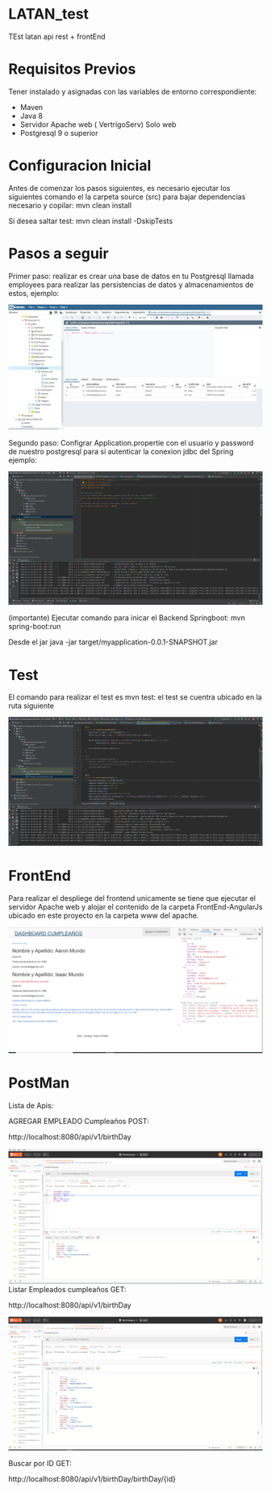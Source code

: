# LATAN_test
TEst latan api rest + frontEnd

# Requisitos Previos 

Tener instalado y asignadas con las variables de entorno correspondiente:
- Maven
- Java 8
- Servidor Apache web ( VertrigoServ) Solo web
- Postgresql 9 o superior
 
# Configuracion Inicial

Antes de comenzar los pasos siguientes, es necesario ejecutar los siguientes comando el la carpeta source (src) para bajar dependencias necesario y copilar:
mvn clean install

Si desea saltar test:
mvn clean install -DskipTests

# Pasos a seguir

Primer paso: realizar es crear una base de datos en tu Postgresql llamada employees para realizar las persistencias de datos y almacenamientos de estos, ejemplo:

<img src="https://github.com/imundo/LATAN_test/blob/master/img/img4.PNG">


Segundo paso: Configrar Application.propertie con el usuario y password de nuestro postgresql para si autenticar la conexion jdbc del Spring ejemplo:

<img src="https://github.com/imundo/LATAN_test/blob/master/img/img1.PNG">

(importante) Ejecutar comando para inicar el Backend Springboot: 
mvn spring-boot:run 

Desde el jar java -jar target/myapplication-0.0.1-SNAPSHOT.jar

# Test
El comando para realizar el test es mvn test: el test se cuentra ubicado en la ruta siguiente 

<img src="https://github.com/imundo/LATAN_test/blob/master/img/img3.PNG">

# FrontEnd
Para realizar el despliege del frontend unicamente se tiene que ejecutar el servidor Apache web y alojar el contenido de la carpeta  FrontEnd-AngularJs ubicado en este proyecto en la carpeta www del apache.


<img src="https://github.com/imundo/LATAN_test/blob/master/img/img2.PNG">


# PostMan 

Lista de Apis: 

AGREGAR EMPLEADO Cumpleaños POST: 

http://localhost:8080/api/v1/birthDay

<img src="https://github.com/imundo/LATAN_test/blob/master/img/img6.PNG">
Listar Empleados cumpleaños GET: 

http://localhost:8080/api/v1/birthDay

<img src="https://github.com/imundo/LATAN_test/blob/master/img/img7.PNG">

Buscar por ID GET:

http://localhost:8080/api/v1/birthDay/birthDay/{id}




